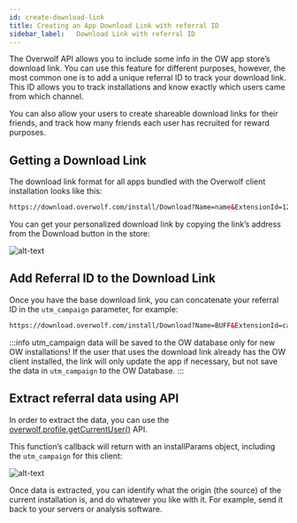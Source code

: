 ```yaml
---
id: create-download-link
title: Creating an App Download Link with referral ID
sidebar_label:   Download Link with referral ID
---
```


The Overwolf API allows you to include some info in the OW app store’s download link. You can use this feature for different purposes, however, the most common one is to add a unique referral ID to track your download link. This ID allows you to track installations and know exactly which users came from which channel.

You can also allow your users to create shareable download links for their friends, and track how many friends each user has recruited for reward purposes.

## Getting a Download Link

The download link format for all apps bundled with the Overwolf client installation looks like this:

```html
https://download.overwolf.com/install/Download?Name=name&ExtensionId=123123123123&Channel=website
```
You can get your personalized download link by copying the link’s address from the Download button in the store:

![alt-text](assets/download-link-with-referralID/appstore-right-click.png)

## Add Referral ID to the Download Link

Once you have the base download link, you can concatenate your referral ID in the `utm_campaign` parameter, for example:

```html
https://download.overwolf.com/install/Download?Name=BUFF&ExtensionId=caboggillkkpgkiokbjmgldfkedbfnpkgadakcdl&Channel=website&utm_campaign=[REFERRAL_ID]
```

:::info
utm_campaign data will be saved to the OW database only for new OW installations! If the user that uses the download link already has the OW client installed, the link will only update the app if necessary, but not save the data in `utm_campaign` to the OW Database.
:::

## Extract referral data using API

In order to extract the data, you can use the [overwolf.profile.getCurrentUser()](../api/overwolf-profile#getcurrentusercallback) API.

This function’s callback will return with an installParams object, including the `utm_campaign` for this client:

![alt-text](assets/download-link-with-referralID/console.png)

Once data is extracted, you can identify what the origin (the source) of the current installation is, and do whatever you like with it. For example, send it back to your servers or analysis software.